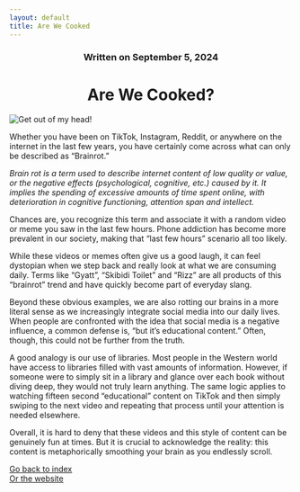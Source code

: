 ```yaml
---
layout: default
title: Are We Cooked
---
```

### <center>Written on September 5, 2024</center>

# <center> Are We Cooked? </center>  

![Get out of my head!](https://images.guns.lol/rnUlh.jpg)  


Whether you have been on TikTok, Instagram, Reddit, or anywhere on the internet in the last few years, you have certainly come across what can only be described as “Brainrot.”  

*Brain rot is a term used to describe internet content of low quality or value, or the negative effects (psychological, cognitive, etc.) caused by it. It implies the spending of excessive amounts of time spent online, with deterioration in cognitive functioning, attention span and intellect.*  

Chances are, you recognize this term and associate it with a random video or meme you saw in the last few hours. Phone addiction has become more prevalent in our society, making that “last few hours” scenario all too likely.  

While these videos or memes often give us a good laugh, it can feel dystopian when we step back and really look at what we are consuming daily. Terms like “Gyatt”, “Skibidi Toilet” and “Rizz” are all products of this “brainrot” trend and have quickly become part of everyday slang.  

Beyond these obvious examples, we are also rotting our brains in a more literal sense as we increasingly integrate social media into our daily lives. When people are confronted with the idea that social media is a negative influence, a common defense is, “but it’s educational content.” Often, though, this could not be further from the truth.  

A good analogy is our use of libraries. Most people in the Western world have access to libraries filled with vast amounts of information. However, if someone were to simply sit in a library and glance over each book without diving deep, they would not truly learn anything. The same logic applies to watching fifteen second “educational” content on TikTok and then simply swiping to the next video and repeating that process until your attention is needed elsewhere.  

Overall, it is hard to deny that these videos and this style of content can be genuinely fun at times. But it is crucial to acknowledge the reality: this content is metaphorically smoothing your brain as you endlessly scroll.  

[Go back to index](./blog-index.md)  
[Or the website](https://17hoodies.github.io/fonzi/index.html)  
